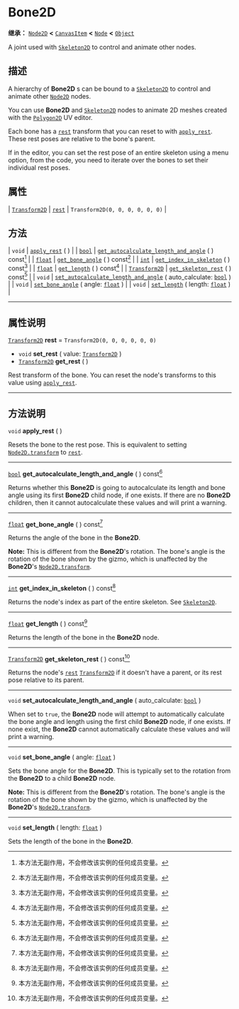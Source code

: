 <!-- ⚠ 请勿编辑本文件 ⚠ -->
<!-- 本文档使用脚本从 WeDot 引擎源码仓库生成。 -->
<!-- 生成脚本：https://github.com/WeDot-Engine/WeDot/tree/4.3/doc/tools/make_md.py； -->
<!-- 原文件：https://github.com/WeDot-Engine/WeDot/tree/4.3/doc/classes/Bone2D.xml。 -->

<div id="_class_bone2d"></div>

# Bone2D

**继承：** [`Node2D`](class_node2d.md) **<** [`CanvasItem`](class_canvasitem.md) **<** [`Node`](class_node.md) **<** [`Object`](class_object.md)

A joint used with [`Skeleton2D`](class_skeleton2d.md) to control and animate other nodes.

## 描述

A hierarchy of **Bone2D** s can be bound to a [`Skeleton2D`](class_skeleton2d.md) to control and animate other [`Node2D`](class_node2d.md) nodes.

You can use **Bone2D** and [`Skeleton2D`](class_skeleton2d.md) nodes to animate 2D meshes created with the [`Polygon2D`](class_polygon2d.md) UV editor.

Each bone has a [`rest`](#class_bone2d_property_rest) transform that you can reset to with [`apply_rest`](#class_bone2d_method_apply_rest). These rest poses are relative to the bone's parent.

If in the editor, you can set the rest pose of an entire skeleton using a menu option, from the code, you need to iterate over the bones to set their individual rest poses.

## 属性

| [`Transform2D`](class_transform2d.md) | [`rest`](#class_bone2d_property_rest) | ``Transform2D(0, 0, 0, 0, 0, 0)`` |

## 方法

| `void`                                | [`apply_rest`](#class_bone2d_method_apply_rest) ( )                                                                                         |
| [`bool`](class_bool.md)               | [`get_autocalculate_length_and_angle`](#class_bone2d_method_get_autocalculate_length_and_angle) ( ) const[^const]                           |
| [`float`](class_float.md)             | [`get_bone_angle`](#class_bone2d_method_get_bone_angle) ( ) const[^const]                                                                   |
| [`int`](class_int.md)                 | [`get_index_in_skeleton`](#class_bone2d_method_get_index_in_skeleton) ( ) const[^const]                                                     |
| [`float`](class_float.md)             | [`get_length`](#class_bone2d_method_get_length) ( ) const[^const]                                                                           |
| [`Transform2D`](class_transform2d.md) | [`get_skeleton_rest`](#class_bone2d_method_get_skeleton_rest) ( ) const[^const]                                                             |
| `void`                                | [`set_autocalculate_length_and_angle`](#class_bone2d_method_set_autocalculate_length_and_angle) ( auto_calculate: [`bool`](class_bool.md) ) |
| `void`                                | [`set_bone_angle`](#class_bone2d_method_set_bone_angle) ( angle: [`float`](class_float.md) )                                                |
| `void`                                | [`set_length`](#class_bone2d_method_set_length) ( length: [`float`](class_float.md) )                                                       |

<!-- rst-class:: classref-section-separator -->

---

## 属性说明

<div id="_class_bone2d_property_rest"></div>

[`Transform2D`](class_transform2d.md) **rest** = ``Transform2D(0, 0, 0, 0, 0, 0)`` <div id="class_bone2d_property_rest"></div>

- `void` **set_rest** ( value: [`Transform2D`](class_transform2d.md) )
- [`Transform2D`](class_transform2d.md) **get_rest** ( )

Rest transform of the bone. You can reset the node's transforms to this value using [`apply_rest`](#class_bone2d_method_apply_rest).

<!-- rst-class:: classref-section-separator -->

---

## 方法说明

<div id="_class_bone2d_method_apply_rest"></div>

`void` **apply_rest** ( )<div id="class_bone2d_method_apply_rest"></div>

Resets the bone to the rest pose. This is equivalent to setting [`Node2D.transform`](#class_node2d_property_transform) to [`rest`](#class_bone2d_property_rest).

<!-- rst-class:: classref-item-separator -->

---

<div id="_class_bone2d_method_get_autocalculate_length_and_angle"></div>

[`bool`](class_bool.md) **get_autocalculate_length_and_angle** ( ) const[^const]<div id="class_bone2d_method_get_autocalculate_length_and_angle"></div>

Returns whether this **Bone2D** is going to autocalculate its length and bone angle using its first **Bone2D** child node, if one exists. If there are no **Bone2D** children, then it cannot autocalculate these values and will print a warning.

<!-- rst-class:: classref-item-separator -->

---

<div id="_class_bone2d_method_get_bone_angle"></div>

[`float`](class_float.md) **get_bone_angle** ( ) const[^const]<div id="class_bone2d_method_get_bone_angle"></div>

Returns the angle of the bone in the **Bone2D**.

 **Note:** This is different from the **Bone2D**'s rotation. The bone's angle is the rotation of the bone shown by the gizmo, which is unaffected by the **Bone2D**'s [`Node2D.transform`](#class_node2d_property_transform).

<!-- rst-class:: classref-item-separator -->

---

<div id="_class_bone2d_method_get_index_in_skeleton"></div>

[`int`](class_int.md) **get_index_in_skeleton** ( ) const[^const]<div id="class_bone2d_method_get_index_in_skeleton"></div>

Returns the node's index as part of the entire skeleton. See [`Skeleton2D`](class_skeleton2d.md).

<!-- rst-class:: classref-item-separator -->

---

<div id="_class_bone2d_method_get_length"></div>

[`float`](class_float.md) **get_length** ( ) const[^const]<div id="class_bone2d_method_get_length"></div>

Returns the length of the bone in the **Bone2D** node.

<!-- rst-class:: classref-item-separator -->

---

<div id="_class_bone2d_method_get_skeleton_rest"></div>

[`Transform2D`](class_transform2d.md) **get_skeleton_rest** ( ) const[^const]<div id="class_bone2d_method_get_skeleton_rest"></div>

Returns the node's [`rest`](#class_bone2d_property_rest) [`Transform2D`](class_transform2d.md) if it doesn't have a parent, or its rest pose relative to its parent.

<!-- rst-class:: classref-item-separator -->

---

<div id="_class_bone2d_method_set_autocalculate_length_and_angle"></div>

`void` **set_autocalculate_length_and_angle** ( auto_calculate: [`bool`](class_bool.md) )<div id="class_bone2d_method_set_autocalculate_length_and_angle"></div>

When set to `true`, the **Bone2D** node will attempt to automatically calculate the bone angle and length using the first child **Bone2D** node, if one exists. If none exist, the **Bone2D** cannot automatically calculate these values and will print a warning.

<!-- rst-class:: classref-item-separator -->

---

<div id="_class_bone2d_method_set_bone_angle"></div>

`void` **set_bone_angle** ( angle: [`float`](class_float.md) )<div id="class_bone2d_method_set_bone_angle"></div>

Sets the bone angle for the **Bone2D**. This is typically set to the rotation from the **Bone2D** to a child **Bone2D** node.

 **Note:** This is different from the **Bone2D**'s rotation. The bone's angle is the rotation of the bone shown by the gizmo, which is unaffected by the **Bone2D**'s [`Node2D.transform`](#class_node2d_property_transform).

<!-- rst-class:: classref-item-separator -->

---

<div id="_class_bone2d_method_set_length"></div>

`void` **set_length** ( length: [`float`](class_float.md) )<div id="class_bone2d_method_set_length"></div>

Sets the length of the bone in the **Bone2D**.

[^virtual]: 本方法通常需要用户覆盖才能生效。
[^const]: 本方法无副作用，不会修改该实例的任何成员变量。
[^vararg]: 本方法除了能接受在此处描述的参数外，还能够继续接受任意数量的参数。
[^constructor]: 本方法用于构造某个类型。
[^static]: 调用本方法无需实例，可直接使用类名进行调用。
[^operator]: 本方法描述的是使用本类型作为左操作数的有效运算符。
[^bitfield]: 这个值是由下列位标志构成位掩码的整数。
[^void]: 无返回值。
